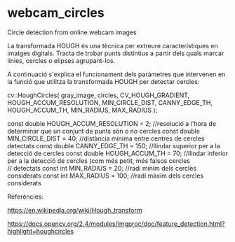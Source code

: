 # webcam_circles
Circle detection from online webcam images

La transformada HOUGH és una tècnica per extreure característiques en imatges digitals. Tracta de trobar punts distintius a partir dels quals marcar línies, cercles o elipses agrupant-los.

A continuació s'explica el funcionament dels paràmetres que intervenen en la funció que utilitza la transformada HOUGH per detectar cercles:

cv::HoughCircles( gray_image, circles, CV_HOUGH_GRADIENT, HOUGH_ACCUM_RESOLUTION, MIN_CIRCLE_DIST, CANNY_EDGE_TH, HOUGH_ACCUM_TH, MIN_RADIUS, MAX_RADIUS );

const double HOUGH_ACCUM_RESOLUTION = 2;  //resolució a l'hora de determinar que un conjunt de punts són o no cercles
const double MIN_CIRCLE_DIST = 40;        //distància mínima entre centres de cercles detectats
const double CANNY_EDGE_TH = 150;         //llindar superior per a la detecció de cercles
const double HOUGH_ACCUM_TH = 70;         //llindar inferior per a la detecció de cercles (com més petit, més falsos cercles            
                                          //   detectats
const int MIN_RADIUS = 20;                //radi mínim dels cercles considerats
const int MAX_RADIUS = 100;               //radi màxim dels cercles considerats

Referències:

https://en.wikipedia.org/wiki/Hough_transform

https://docs.opencv.org/2.4/modules/imgproc/doc/feature_detection.html?highlight=houghcircles
